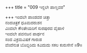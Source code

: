 +++
title = "009 ಇನ್ದಲೇ ಪಾಣ್ಡವರ"

+++
ಇಂದಲೇ ಪಾಂಡವರ ಚಿತ್ತಾ  
ನಂದಚಿತ್ರಕೆ ಧೂಮದರುಶನ  
ವಿಂದಲೇ ಕೌಂತೇಯರಿಗೆ ಸುರಪುರದ ವೈಹಾಳಿ  
ಇಂದಲೇ ಪವನಜನ ಪಾರ್ಥನ  
ಸಂದ ವಿಕ್ರಮವಿಷಕೆ ಗಾರುಡ  
ವೆಂದೆನುತ ಬೊಬ್ಬಿರಿದು ಕವಿದುದು ಸಕಲ ಕುರುಸೇನೆ       ॥9॥